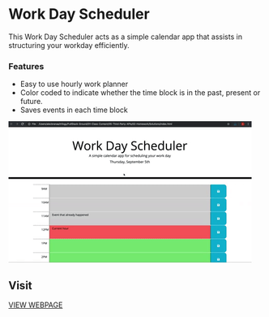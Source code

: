 # Work Day Scheduler

This Work Day Scheduler acts as a simple calendar app that assists in structuring your workday efficiently. 


### Features

* Easy to use hourly work planner
* Color coded to indicate whether the time block is in the past, present or future.
* Saves events in each time block

![day planner demo](./Assets/05-third-party-apis-homework-demo.gif)


## Visit

[VIEW WEBPAGE](https://nsuroghon.github.io/Daily-Planner/)

